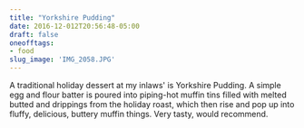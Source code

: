 ```yaml
---
title: "Yorkshire Pudding"
date: 2016-12-012T20:56:48-05:00
draft: false
oneofftags:
- food
slug_image: 'IMG_2058.JPG'
---
```

A traditional holiday dessert at my inlaws' is Yorkshire Pudding. A simple egg and flour batter is poured into piping-hot muffin tins filled with melted butted and drippings from the holiday roast, which then rise and pop up into fluffy, delicious, buttery muffin things. Very tasty, would recommend.